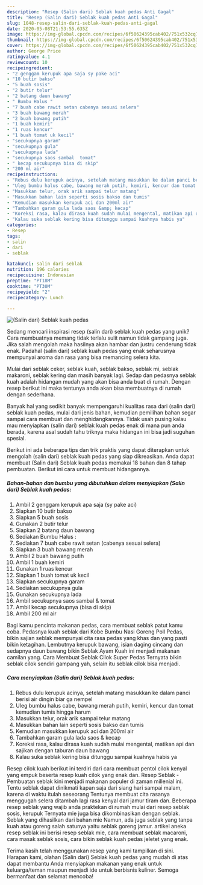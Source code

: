 ```yaml
---
description: "Resep (Salin dari) Seblak kuah pedas Anti Gagal"
title: "Resep (Salin dari) Seblak kuah pedas Anti Gagal"
slug: 1048-resep-salin-dari-seblak-kuah-pedas-anti-gagal
date: 2020-05-08T21:53:55.635Z
image: https://img-global.cpcdn.com/recipes/6f50624395cab402/751x532cq70/salin-dari-seblak-kuah-pedas-foto-resep-utama.jpg
thumbnail: https://img-global.cpcdn.com/recipes/6f50624395cab402/751x532cq70/salin-dari-seblak-kuah-pedas-foto-resep-utama.jpg
cover: https://img-global.cpcdn.com/recipes/6f50624395cab402/751x532cq70/salin-dari-seblak-kuah-pedas-foto-resep-utama.jpg
author: George Price
ratingvalue: 4.1
reviewcount: 10
recipeingredient:
- "2 genggam kerupuk apa saja sy pake aci"
- "10 butir bakso"
- "5 buah sosis"
- "2 butir telur"
- "2 batang daun bawang"
- " Bumbu Halus "
- "7 buah cabe rawit setan cabenya sesuai selera"
- "3 buah bawang merah"
- "2 buah bawang putih"
- "1 buah kemiri"
- "1 ruas kencur"
- "1 buah tomat uk kecil"
- "secukupnya garam"
- "secukupnya gula"
- "secukupnya lada"
- "secukupnya saos sambal  tomat"
- " kecap secukupnya bisa di skip"
- "200 ml air"
recipeinstructions:
- "Rebus dulu kerupuk acinya, setelah matang masukkan ke dalam panci berisi air dingin biar ga nempel"
- "Uleg bumbu halus cabe, bawang merah putih, kemiri, kencur dan tomat kemudian tumis hingga harum"
- "Masukkan telur, orak arik sampai telur matang"
- "Masukkan bahan lain seperti sosis bakso dan tumis"
- "Kemudian masukkan kerupuk aci dan 200ml air"
- "Tambahkan garam gula lada saos &amp; kecap"
- "Koreksi rasa, kalau dirasa kuah sudah mulai mengental, matikan api dan sajikan dengan taburan daun bawang"
- "Kalau suka seblak kering bisa ditunggu sampai kuahnya habis ya"
categories:
- Resep
tags:
- salin
- dari
- seblak

katakunci: salin dari seblak 
nutrition: 196 calories
recipecuisine: Indonesian
preptime: "PT18M"
cooktime: "PT30M"
recipeyield: "2"
recipecategory: Lunch

---
```



![(Salin dari) Seblak kuah pedas](https://img-global.cpcdn.com/recipes/6f50624395cab402/751x532cq70/salin-dari-seblak-kuah-pedas-foto-resep-utama.jpg)

Sedang mencari inspirasi resep (salin dari) seblak kuah pedas yang unik? Cara membuatnya memang tidak terlalu sulit namun tidak gampang juga. Jika salah mengolah maka hasilnya akan hambar dan justru cenderung tidak enak. Padahal (salin dari) seblak kuah pedas yang enak seharusnya mempunyai aroma dan rasa yang bisa memancing selera kita.

Mulai dari seblak ceker, seblak kuah, seblak bakso, seblak mi, seblak makaroni, seblak kering dan masih banyak lagi. Sedap dan pedasnya seblak kuah adalah hidangan mudah yang akan bisa anda buat di rumah. Dengan resep berikut ini maka tentunya anda akan bisa membuatnya di rumah dengan sederhana.

Banyak hal yang sedikit banyak mempengaruhi kualitas rasa dari (salin dari) seblak kuah pedas, mulai dari jenis bahan, kemudian pemilihan bahan segar sampai cara membuat dan menghidangkannya. Tidak usah pusing kalau mau menyiapkan (salin dari) seblak kuah pedas enak di mana pun anda berada, karena asal sudah tahu triknya maka hidangan ini bisa jadi suguhan spesial.


Berikut ini ada beberapa tips dan trik praktis yang dapat diterapkan untuk mengolah (salin dari) seblak kuah pedas yang siap dikreasikan. Anda dapat membuat (Salin dari) Seblak kuah pedas memakai 18 bahan dan 8 tahap pembuatan. Berikut ini cara untuk membuat hidangannya.

<!--inarticleads1-->

##### Bahan-bahan dan bumbu yang dibutuhkan dalam menyiapkan (Salin dari) Seblak kuah pedas:

1. Ambil 2 genggam kerupuk apa saja (sy pake aci)
1. Siapkan 10 butir bakso
1. Siapkan 5 buah sosis
1. Gunakan 2 butir telur
1. Siapkan 2 batang daun bawang
1. Sediakan  Bumbu Halus :
1. Sediakan 7 buah cabe rawit setan (cabenya sesuai selera)
1. Siapkan 3 buah bawang merah
1. Ambil 2 buah bawang putih
1. Ambil 1 buah kemiri
1. Gunakan 1 ruas kencur
1. Siapkan 1 buah tomat uk kecil
1. Siapkan secukupnya garam
1. Sediakan secukupnya gula
1. Gunakan secukupnya lada
1. Ambil secukupnya saos sambal &amp; tomat
1. Ambil  kecap secukupnya (bisa di skip)
1. Ambil 200 ml air


Bagi kamu pencinta makanan pedas, cara membuat seblak patut kamu coba. Pedasnya kuah seblak dari Kobe Bumbu Nasi Goreng Poll Pedas, bikin sajian seblak mempunyai cita rasa pedas yang khas dan yang pasti bikin ketagihan. Lembutnya kerupuk bawang, isian daging cincang dan sedapnya daun bawang bikin Seblak Ayam Kuah ini menjadi makanan camilan yang. Cara Membuat Seblak Cilok Super Pedas Ternyata bikin seblak cilok sendiri gampang yah, selain itu seblak cilok bisa menjadi. 

<!--inarticleads2-->

##### Cara menyiapkan (Salin dari) Seblak kuah pedas:

1. Rebus dulu kerupuk acinya, setelah matang masukkan ke dalam panci berisi air dingin biar ga nempel
1. Uleg bumbu halus cabe, bawang merah putih, kemiri, kencur dan tomat kemudian tumis hingga harum
1. Masukkan telur, orak arik sampai telur matang
1. Masukkan bahan lain seperti sosis bakso dan tumis
1. Kemudian masukkan kerupuk aci dan 200ml air
1. Tambahkan garam gula lada saos &amp; kecap
1. Koreksi rasa, kalau dirasa kuah sudah mulai mengental, matikan api dan sajikan dengan taburan daun bawang
1. Kalau suka seblak kering bisa ditunggu sampai kuahnya habis ya


Resep cilok kuah berikut ini terdiri dari cara membuat pentol cilok kenyal yang empuk beserta resep kuah cilok yang enak dan. Resep Seblak - Pembuatan seblak kini menjadi makanan populer di zaman millenial ini. Tentu seblak dapat dinikmati kapan saja dari siang hari sampai malam, karena di waktu itulah seseorang Tentunya membuat cita rasanya menggugah selera ditambah lagi rasa kenyal dari jamur tiram dan. Beberapa resep seblak yang wajib anda praktekan di rumah mulai dari resep seblak sosis, kerupuk Ternyata mie juga bisa dikombinasikan dengan seblak. Seblak yang dihasilkan dari bahan mie Namun, ada juga seblak yang tanpa kuah atau goreng salah satunya yaitu seblak goreng jamur. artikel aneka resep seblak ini berisi resep seblak mie, cara membuat seblak macaroni, cara masak seblak sosis, cara bikin seblak kuah pedas jeletet yang enak. 

Terima kasih telah menggunakan resep yang kami tampilkan di sini. Harapan kami, olahan (Salin dari) Seblak kuah pedas yang mudah di atas dapat membantu Anda menyiapkan makanan yang enak untuk keluarga/teman maupun menjadi ide untuk berbisnis kuliner. Semoga bermanfaat dan selamat mencoba!
